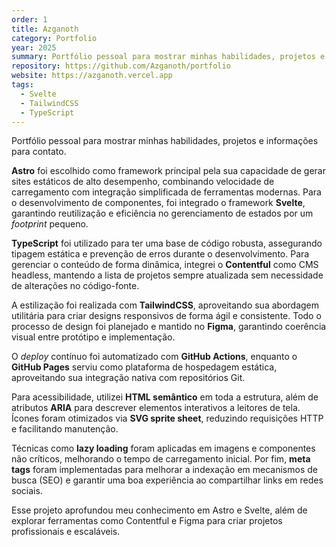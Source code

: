 ```yaml
---
order: 1
title: Azganoth
category: Portfolio
year: 2025
summary: Portfólio pessoal para mostrar minhas habilidades, projetos e informações para contato.
repository: https://github.com/Azganoth/portfolio
website: https://azganoth.vercel.app
tags:
  - Svelte
  - TailwindCSS
  - TypeScript
---
```


Portfólio pessoal para mostrar minhas habilidades, projetos e informações para contato.

**Astro** foi escolhido como framework principal pela sua capacidade de gerar sites estáticos de alto desempenho, combinando velocidade de carregamento com integração simplificada de ferramentas modernas. Para o desenvolvimento de componentes, foi integrado o framework **Svelte**, garantindo reutilização e eficiência no gerenciamento de estados por um _footprint_ pequeno.

**TypeScript** foi utilizado para ter uma base de código robusta, assegurando tipagem estática e prevenção de erros durante o desenvolvimento. Para gerenciar o conteúdo de forma dinâmica, integrei o **Contentful** como CMS headless, mantendo a lista de projetos sempre atualizada sem necessidade de alterações no código-fonte.

A estilização foi realizada com **TailwindCSS**, aproveitando sua abordagem utilitária para criar designs responsivos de forma ágil e consistente. Todo o processo de design foi planejado e mantido no **Figma**, garantindo coerência visual entre protótipo e implementação.

O _deploy_ contínuo foi automatizado com **GitHub Actions**, enquanto o **GitHub Pages** serviu como plataforma de hospedagem estática, aproveitando sua integração nativa com repositórios Git.

Para acessibilidade, utilizei **HTML semântico** em toda a estrutura, além de atributos **ARIA** para descrever elementos interativos a leitores de tela. Ícones foram otimizados via **SVG sprite sheet**, reduzindo requisições HTTP e facilitando manutenção.

Técnicas como **lazy loading** foram aplicadas em imagens e componentes não críticos, melhorando o tempo de carregamento inicial. Por fim, **meta tags** foram implementadas para melhorar a indexação em mecanismos de busca (SEO) e garantir uma boa experiência ao compartilhar links em redes sociais.

Esse projeto aprofundou meu conhecimento em Astro e Svelte, além de explorar ferramentas como Contentful e Figma para criar projetos profissionais e escaláveis.
